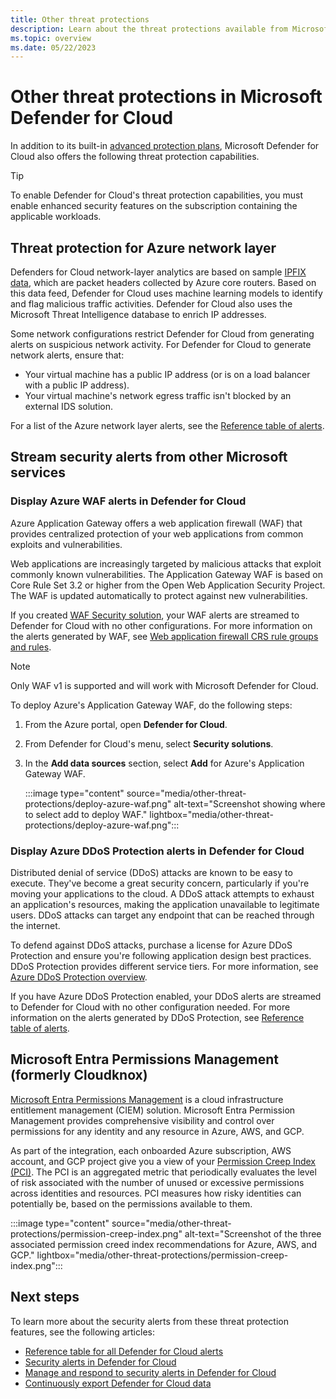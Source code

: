 ```yaml
---
title: Other threat protections
description: Learn about the threat protections available from Microsoft Defender for Cloud.
ms.topic: overview
ms.date: 05/22/2023
---
```


# Other threat protections in Microsoft Defender for Cloud

In addition to its built-in [advanced protection plans](defender-for-cloud-introduction.md), Microsoft Defender for Cloud also offers the following threat protection capabilities.

> [!TIP]
> To enable Defender for Cloud's threat protection capabilities, you must enable enhanced security features on the subscription containing the applicable workloads.

<a name="network-layer"></a>

## Threat protection for Azure network layer

Defenders for Cloud network-layer analytics are based on sample [IPFIX data](https://en.wikipedia.org/wiki/IP_Flow_Information_Export), which are packet headers collected by Azure core routers. Based on this data feed, Defender for Cloud uses machine learning models to identify and flag malicious traffic activities. Defender for Cloud also uses the Microsoft Threat Intelligence database to enrich IP addresses.

Some network configurations restrict Defender for Cloud from generating alerts on suspicious network activity. For Defender for Cloud to generate network alerts, ensure that:

- Your virtual machine has a public IP address (or is on a load balancer with a public IP address).
- Your virtual machine's network egress traffic isn't blocked by an external IDS solution.

For a list of the Azure network layer alerts, see the [Reference table of alerts](alerts-reference.md#alerts-for-azure-network-layer).

<a name="alerts-other"></a>

## Stream security alerts from other Microsoft services

<a name="azure-waf"></a>

### Display Azure WAF alerts in Defender for Cloud

Azure Application Gateway offers a web application firewall (WAF) that provides centralized protection of your web applications from common exploits and vulnerabilities.

Web applications are increasingly targeted by malicious attacks that exploit commonly known vulnerabilities. The Application Gateway WAF is based on Core Rule Set 3.2 or higher from the Open Web Application Security Project. The WAF is updated automatically to protect against new vulnerabilities.

If you created [WAF Security solution](partner-integration.md#add-data-sources), your WAF alerts are streamed to Defender for Cloud with no other configurations. For more information on the alerts generated by WAF, see [Web application firewall CRS rule groups and rules](../web-application-firewall/ag/application-gateway-crs-rulegroups-rules.md?tabs=owasp31#crs911-31).

> [!NOTE]
> Only WAF v1 is supported and will work with Microsoft Defender for Cloud.

To deploy Azure's Application Gateway WAF, do the following steps:

1. From the Azure portal, open **Defender for Cloud**.

1. From Defender for Cloud's menu, select **Security solutions**.

1. In the **Add data sources** section, select **Add** for Azure's Application Gateway WAF.

    :::image type="content" source="media/other-threat-protections/deploy-azure-waf.png" alt-text="Screenshot showing where to select add to deploy WAF." lightbox="media/other-threat-protections/deploy-azure-waf.png":::

<a name="azure-ddos"></a>

### Display Azure DDoS Protection alerts in Defender for Cloud

Distributed denial of service (DDoS) attacks are known to be easy to execute. They've become a great security concern, particularly if you're moving your applications to the cloud. A DDoS attack attempts to exhaust an application's resources, making the application unavailable to legitimate users. DDoS attacks can target any endpoint that can be reached through the internet.

To defend against DDoS attacks, purchase a license for Azure DDoS Protection and ensure you're following application design best practices. DDoS Protection provides different service tiers. For more information, see [Azure DDoS Protection overview](../ddos-protection/ddos-protection-overview.md).

If you have Azure DDoS Protection enabled, your DDoS alerts are streamed to Defender for Cloud with no other configuration needed. For more information on the alerts generated by DDoS Protection, see [Reference table of alerts](alerts-reference.md#alerts-for-azure-ddos-protection).

<a name='entra-permission-management-formerly-cloudknox'></a>

## Microsoft Entra Permissions Management (formerly Cloudknox)

[Microsoft Entra Permissions Management](../active-directory/cloud-infrastructure-entitlement-management/index.yml) is a cloud infrastructure entitlement management (CIEM) solution. Microsoft Entra Permission Management provides comprehensive visibility and control over permissions for any identity and any resource in Azure, AWS, and GCP.

As part of the integration, each onboarded Azure subscription, AWS account, and GCP project give you a view of your [Permission Creep Index (PCI)](../active-directory/cloud-infrastructure-entitlement-management/ui-dashboard.md). The PCI is an aggregated metric that periodically evaluates the level of risk associated with the number of unused or excessive permissions across identities and resources. PCI measures how risky identities can potentially be, based on the permissions available to them.

:::image type="content" source="media/other-threat-protections/permission-creep-index.png" alt-text="Screenshot of the three associated permission creed index recommendations for Azure, AWS, and GCP." lightbox="media/other-threat-protections/permission-creep-index.png":::

## Next steps

To learn more about the security alerts from these threat protection features, see the following articles:

- [Reference table for all Defender for Cloud alerts](alerts-reference.md)
- [Security alerts in Defender for Cloud](alerts-overview.md)
- [Manage and respond to security alerts in Defender for Cloud](managing-and-responding-alerts.md)
- [Continuously export Defender for Cloud data](continuous-export.md)
